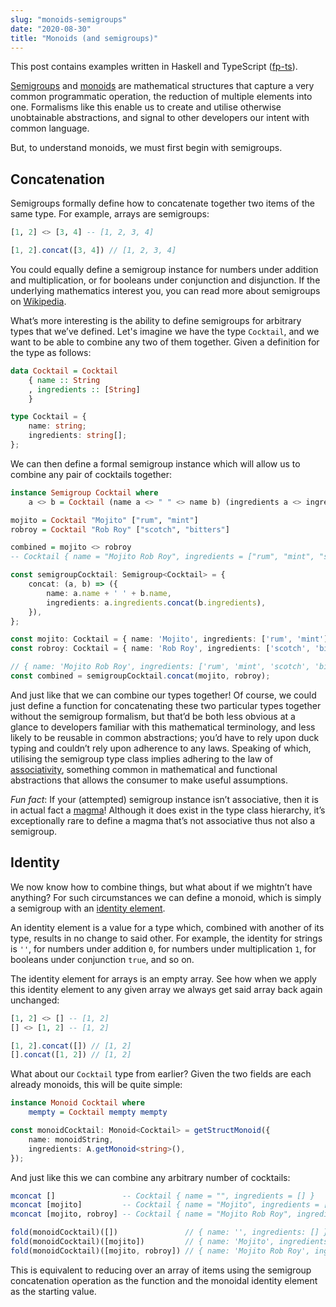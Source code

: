 ```yaml
---
slug: "monoids-semigroups"
date: "2020-08-30"
title: "Monoids (and semigroups)"
---
```


This post contains examples written in Haskell and TypeScript ([fp-ts](https://gcanti.github.io/fp-ts/modules/)).

[Semigroups](https://en.wikipedia.org/wiki/Semigroup) and [monoids](https://en.wikipedia.org/wiki/Monoid) are mathematical structures that capture a very common programmatic operation, the reduction of multiple elements into one. Formalisms like this enable us to create and utilise otherwise unobtainable abstractions, and signal to other developers our intent with common language.

But, to understand monoids, we must first begin with semigroups.

## Concatenation

Semigroups formally define how to concatenate together two items of the same type. For example, arrays are semigroups:

```haskell
[1, 2] <> [3, 4] -- [1, 2, 3, 4]
```

```typescript
[1, 2].concat([3, 4]) // [1, 2, 3, 4]
```

You could equally define a semigroup instance for numbers under addition and multiplication, or for booleans under conjunction and disjunction. If the underlying mathematics interest you, you can read more about semigroups on [Wikipedia](https://en.wikipedia.org/wiki/Semigroup).

What’s more interesting is the ability to define semigroups for arbitrary types that we’ve defined. Let's imagine we have the type `Cocktail`, and we want to be able to combine any two of them together. Given a definition for the type as follows:

```haskell
data Cocktail = Cocktail
    { name :: String
    , ingredients :: [String]
    }
```

```typescript
type Cocktail = {
    name: string;
    ingredients: string[];
};
```

We can then define a formal semigroup instance which will allow us to combine any pair of cocktails together:

```haskell
instance Semigroup Cocktail where
    a <> b = Cocktail (name a <> " " <> name b) (ingredients a <> ingredients b)

mojito = Cocktail "Mojito" ["rum", "mint"]
robroy = Cocktail "Rob Roy" ["scotch", "bitters"]

combined = mojito <> robroy
-- Cocktail { name = "Mojito Rob Roy", ingredients = ["rum", "mint", "scotch", "bitters"] }
```

```typescript
const semigroupCocktail: Semigroup<Cocktail> = {
    concat: (a, b) => ({
        name: a.name + ' ' + b.name,
        ingredients: a.ingredients.concat(b.ingredients),
    }),
};

const mojito: Cocktail = { name: 'Mojito', ingredients: ['rum', 'mint'] };
const robroy: Cocktail = { name: 'Rob Roy', ingredients: ['scotch', 'bitters'] };

// { name: 'Mojito Rob Roy', ingredients: ['rum', 'mint', 'scotch', 'bitters'] }
const combined = semigroupCocktail.concat(mojito, robroy);
```

And just like that we can combine our types together! Of course, we could just define a function for concatenating these two particular types together without the semigroup formalism, but that’d be both less obvious at a glance to developers familiar with this mathematical terminology, and less likely to be reusable in common abstractions; you’d have to rely upon duck typing and couldn’t rely upon adherence to any laws. Speaking of which, utilising the semigroup type class implies adhering to the law of [associativity](https://en.wikipedia.org/wiki/Associative_property), something common in mathematical and functional abstractions that allows the consumer to make useful assumptions.

_Fun fact_: If your (attempted) semigroup instance isn’t associative, then it is in actual fact a [magma](https://en.wikipedia.org/wiki/Magma_(algebra))! Although it does exist in the type class hierarchy, it’s exceptionally rare to define a magma that’s not associative thus not also a semigroup.

## Identity

We now know how to combine things, but what about if we mightn’t have anything? For such circumstances we can define a monoid, which is simply a semigroup with an [identity element](https://en.wikipedia.org/wiki/Identity_element).

An identity element is a value for a type which, combined with another of its type, results in no change to said other. For example, the identity for strings is `''`, for numbers under addition `0`, for numbers under multiplication `1`, for booleans under conjunction `true`, and so on.

The identity element for arrays is an empty array. See how when we apply this identity element to any given array we always get said array back again unchanged:

```haskell
[1, 2] <> [] -- [1, 2]
[] <> [1, 2] -- [1, 2]
```

```typescript
[1, 2].concat([]) // [1, 2]
[].concat([1, 2]) // [1, 2]
```

What about our `Cocktail` type from earlier? Given the two fields are each already monoids, this will be quite simple:

```haskell
instance Monoid Cocktail where
    mempty = Cocktail mempty mempty
```

```typescript
const monoidCocktail: Monoid<Cocktail> = getStructMonoid({
    name: monoidString,
    ingredients: A.getMonoid<string>(),
});
```

And just like this we can combine any arbitrary number of cocktails:

```haskell
mconcat []               -- Cocktail { name = "", ingredients = [] }
mconcat [mojito]         -- Cocktail { name = "Mojito", ingredients = ["rum", "mint"] }
mconcat [mojito, robroy] -- Cocktail { name = "Mojito Rob Roy", ingredients = ["rum", "mint", "scotch", "bitters"] }
```

```typescript
fold(monoidCocktail)([])               // { name: '', ingredients: [] }
fold(monoidCocktail)([mojito])         // { name: 'Mojito', ingredients: ['rum', 'mint'] }
fold(monoidCocktail)([mojito, robroy]) // { name: 'Mojito Rob Roy', ingredients: ['rum', 'mint', 'scotch', 'bitters'] }
```

This is equivalent to reducing over an array of items using the semigroup concatenation operation as the function and the monoidal identity element as the starting value.

